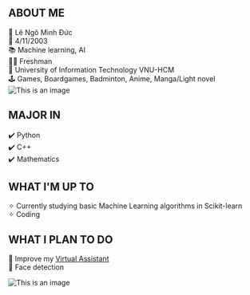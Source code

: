 ## ABOUT ME

:adult: Lê Ngô Minh Đức<br>
:date: 4/11/2003<br>
:books: Machine learning, AI<br>
:man_student: Freshman<br>
:school: University of Information Technology VNU-HCM<br>
:joystick: Games, Boardgames, Badminton, Anime, Manga/Light novel<br>
![This is an image](https://i.imgur.com/IljUpci.gif)

## MAJOR IN

:heavy_check_mark: Python<br>
:heavy_check_mark: C++<br>
:heavy_check_mark: Mathematics<br>

## WHAT I'M UP TO

✧ Currently studying basic Machine Learning algorithms in Scikit-learn<br>
✧ Coding<br>

## WHAT I PLAN TO DO

:dart: Improve my [Virtual Assistant](https://github.com/lnmduc2/stupidAI)<br>
:dart: Face detection<br>

![This is an image](https://external-preview.redd.it/SYGK7KYbgsblLxzCti8bcC0ZFJ9NovE-Ny4OOBQO-8M.gif?s=05a42b35e83cfdc462c33349b92a46ce7c3d4491)





